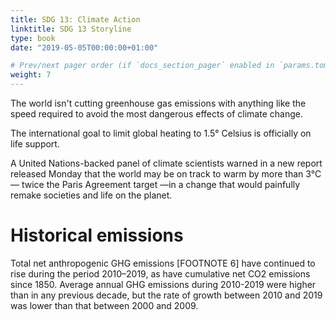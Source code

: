 ```yaml
---
title: SDG 13: Climate Action
linktitle: SDG 13 Storyline
type: book
date: "2019-05-05T00:00:00+01:00"

# Prev/next pager order (if `docs_section_pager` enabled in `params.toml`)
weight: 7
---
```


The world isn't cutting greenhouse gas emissions with anything like the speed required to avoid the most dangerous effects of climate change. 

The international goal to limit global heating to 1.5° Celsius is officially on life support. 

A United Nations-backed panel of climate scientists warned in a new report released Monday that the world may be on track to warm by more than 3°C — twice the Paris Agreement target —in a change that would painfully remake societies and life on the planet. 

# Historical emissions

Total net anthropogenic GHG emissions [FOOTNOTE 6] have continued to rise during the period 2010–2019, as have cumulative net CO2 emissions since 1850. Average annual GHG emissions during 2010-2019 were higher than in any previous decade, but the rate of growth between 2010 and 2019 was lower than that between 2000 and 2009.
